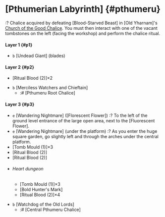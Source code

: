 # [Pthumerian Labyrinth] {#pthumeru}
:? Chalice acquired by defeating [Blood-Starved Beast] in [Old Yharnam]'s [Church of the Good Chalice](old_boss). You must then interact with one of the vacant tombstones on the left (facing the workshop) and perform the chalice ritual.

#### Layer 1 {#p1}
+ `b` [Undead Giant] (blades)
#### Layer 2 {#p2}
- [Ritual Blood (2)]×2
+ `b` [Merciless Watchers and Chieftain]
  - :# [Pthumeru Root Chalice]
#### Layer 3 {#p3}
- `e` [Wandering Nightmare] ([Florescent Flower])
  :? To the left of the ground level entrance of the large open area, next to the [Fluorescent Flower].
- `e` [Wandering Nightmare] (under the platform)
  :? As you enter the huge square garden, go slightly left and through the arches under the central platform.
- [Tomb Mould (1)]×3
- [Ritual Blood (2)]
- [Ritual Blood (2)]
- ###### Heart dungeon
  - [Tomb Mould (1)]×3
  - [Bold Hunter's Mark]
  - [Ritual Blood (2)]×4
+ `b` [Watchdog of the Old Lords]
  - :# [Central Pthumeru Chalice]